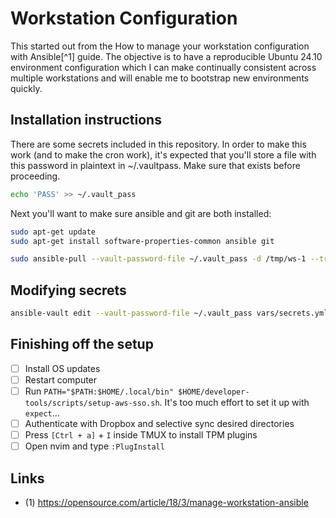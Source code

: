 Workstation Configuration
=========================

This started out from the How to manage your workstation configuration with
Ansible[^1] guide. The objective is to have a reproducible Ubuntu 24.10
environment configuration which I can make continually consistent across
multiple workstations and will enable me to bootstrap new environments
quickly.

Installation instructions
-------------------------

There are some secrets included in this repository. In order to make this work
(and to make the cron work), it's expected that you'll store a file with this
password in plaintext in ~/.vaultpass. Make sure that exists before proceeding.

```bash
echo 'PASS' >> ~/.vault_pass
```

Next you'll want to make sure ansible and git are both installed:

```bash
sudo apt-get update
sudo apt-get install software-properties-common ansible git
```

```bash
sudo ansible-pull --vault-password-file ~/.vault_pass -d /tmp/ws-1 --track-subs -U https://github.com/Ganners/workspace.git
```

Modifying secrets
-----------------

```bash
ansible-vault edit --vault-password-file ~/.vault_pass vars/secrets.yml
```

Finishing off the setup
-----------------------

 - [ ] Install OS updates
 - [ ] Restart computer
 - [ ] Run `PATH="$PATH:$HOME/.local/bin" $HOME/developer-tools/scripts/setup-aws-sso.sh`.
       It's too much effort to set it up with `expect`...
 - [ ] Authenticate with Dropbox and selective sync desired directories
 - [ ] Press `[Ctrl + a]` + `I` inside TMUX to install TPM plugins
 - [ ] Open nvim and type `:PlugInstall`

Links
-----

 - (1) https://opensource.com/article/18/3/manage-workstation-ansible
